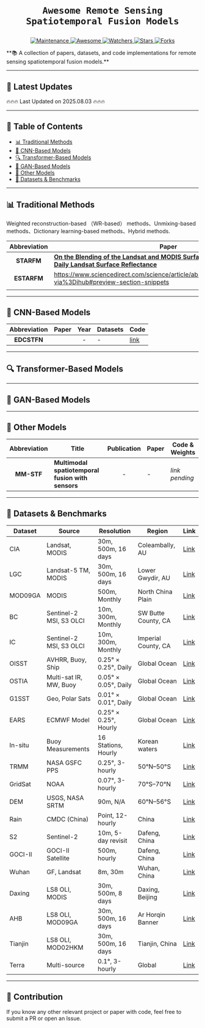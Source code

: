 # <p align=center>`Awesome Remote Sensing Spatiotemporal Fusion Models`</p>
<p align="center">
  <a href="https://github.com/ArboriseRS/Awesome-Spatiotemporal-Fusion-Models/graphs/commit-activity">
    <img src="https://img.shields.io/badge/Maintained%3F-yes-green.svg" alt="Maintenance">
  </a>
  <a href="https://github.com/ArboriseRS/Awesome-Spatiotemporal-Fusion-Models">
    <img src="https://cdn.rawgit.com/sindresorhus/awesome/d7305f38d29fed78fa85652e3a63e154dd8e8829/media/badge.svg" alt="Awesome">
  </a>
  <a href="https://github.com/ArboriseRS/Awesome-Spatiotemporal-Fusion-Models/watchers">
    <img src="https://img.shields.io/github/watchers/ArboriseRS/Awesome-Spatiotemporal-Fusion-Models?style=social" alt="Watchers">
  </a>
  <a href="https://github.com/ArboriseRS/Awesome-Spatiotemporal-Fusion-Models/stargazers">
    <img src="https://img.shields.io/github/stars/ArboriseRS/Awesome-Spatiotemporal-Fusion-Models?style=social" alt="Stars">
  </a>
  <a href="https://github.com/ArboriseRS/Awesome-Spatiotemporal-Fusion-Models/network/members">
    <img src="https://img.shields.io/github/forks/ArboriseRS/Awesome-Spatiotemporal-Fusion-Models?style=social" alt="Forks">
  </a>
</p>
**📚 A collection of papers, datasets, and code implementations for remote sensing spatiotemporal fusion models.**

---

## 📢 Latest Updates

🔥🔥🔥 Last Updated on 2025.08.03 🔥🔥🔥

---

## 📁 Table of Contents

* [📊 Traditional Methods](#-traditional-methods)
* [🧠 CNN-Based Models](#-cnn-based-models)
* [🔍 Transformer-Based Models](#-transformer-based-models)
* [🎨 GAN-Based Models](#-gan-based-models)
* [🔀 Other Models](#-other-models)
* [🎯 Datasets & Benchmarks](#-datasets--benchmarks)

---

## 📊 Traditional Methods
Weighted reconstruction-based （WR-based） methods、Unmixing-based methods、Dictionary learning-based methods、Hybrid methods.

| **Abbreviation** | **Paper**                                                                                                                                                      | **Year** | **Method** | **Code**                             |
| :--------------: | -------------------------------------------------------------------------------------------------------------------------------------------------------------- | :------: | ---------- | ------------------------------------ |
|    **STARFM**    | **[On the Blending of the Landsat and MODIS Surface Reflectance: Predicting Daily Landsat Surface Reflectance](https://ieeexplore.ieee.org/document/1661809)** |   2006   | WR-based   | https://github.com/nmileva/starfm4py |
|   **ESTARFM**    | https://www.sciencedirect.com/science/article/abs/pii/S0034425710001884?via%3Dihub#preview-section-snippets                                                    |          | WR-based   |                                      |
|                  |                                                                                                                                                                |          |            |                                      |


---

## 🧠 CNN-Based Models

| **Abbreviation** | **Paper** | **Year** | **Datasets** | **Code**                                   |
| :--------------: | --------- | :------: | ------------ | ------------------------------------------ |
|   **EDCSTFN**    | **[]()**  |    -     | -            | [link](https://github.com/liyaguang/DCRNN) |


---


## 🔍 Transformer-Based Models


---

## 🎨 GAN-Based Models


---

## 🔀 Other Models

| **Abbreviation** | **Title**                                   | **Publication** | **Paper** | **Code & Weights**                          |
|:-----------------:|---------------------------------------------|:---------------:|-----------|---------------------------------------------|
| **MM-STF**        | **Multimodal spatiotemporal fusion with sensors** | -               | -         | *link pending*                              |


---

## 🎯 Datasets & Benchmarks

| **Dataset** | **Source**              | **Resolution**        | **Region**          | **Link**                    |
| ----------- | ----------------------- | --------------------- | ------------------- | --------------------------- |
| CIA         | Landsat, MODIS          | 30m, 500m, 16 days    | Coleambally, AU     | [Link](https://example.com) |
| LGC         | Landsat-5 TM, MODIS     | 30m, 500m, 16 days    | Lower Gwydir, AU    | [Link](https://example.com) |
| MOD09GA     | MODIS                   | 500m, Monthly         | North China Plain   | [Link](https://example.com) |
| BC          | Sentinel-2 MSI, S3 OLCI | 10m, 300m, Monthly    | SW Butte County, CA | [Link](https://example.com) |
| IC          | Sentinel-2 MSI, S3 OLCI | 10m, 300m, Monthly    | Imperial County, CA | [Link](https://example.com) |
| OISST       | AVHRR, Buoy, Ship       | 0.25° × 0.25°, Daily  | Global Ocean        | [Link](https://example.com) |
| OSTIA       | Multi-sat IR, MW, Buoy  | 0.05° × 0.05°, Daily  | Global Ocean        | [Link](https://example.com) |
| G1SST       | Geo, Polar Sats         | 0.01° × 0.01°, Daily  | Global Ocean        | [Link](https://example.com) |
| EARS        | ECMWF Model             | 0.25° × 0.25°, Hourly | Global Ocean        | [Link](https://example.com) |
| In-situ     | Buoy Measurements       | 16 Stations, Hourly   | Korean waters       | [Link](https://example.com) |
| TRMM        | NASA GSFC PPS           | 0.25°, 3-hourly       | 50°N–50°S           | [Link](https://example.com) |
| GridSat     | NOAA                    | 0.07°, 3-hourly       | 70°S–70°N           | [Link](https://example.com) |
| DEM         | USGS, NASA SRTM         | 90m, N/A              | 60°N–56°S           | [Link](https://example.com) |
| Rain        | CMDC (China)            | Point, 12-hourly      | China               | [Link](https://example.com) |
| S2          | Sentinel-2              | 10m, 5-day revisit    | Dafeng, China       | [Link](https://example.com) |
| GOCI-II     | GOCI-II Satellite       | 500m, hourly          | Dafeng, China       | [Link](https://example.com) |
| Wuhan       | GF, Landsat             | 8m, 30m               | Wuhan, China        | [Link](https://example.com) |
| Daxing      | LS8 OLI, MODIS          | 30m, 500m, 8 days     | Daxing, Beijing     | [Link](https://example.com) |
| AHB         | LS8 OLI, MOD09GA        | 30m, 500m, 16 days    | Ar Horqin Banner    | [Link](https://example.com) |
| Tianjin     | LS8 OLI, MOD02HKM       | 30m, 500m, 16 days    | Tianjin, China      | [Link](https://example.com) |
| Terra       | Multi-source            | 0.1°, 3-hourly        | Global              | [Link](https://example.com) |

---

## 🤝 Contribution
If you know any other relevant project or paper with code, feel free to submit a PR or open an Issue.


